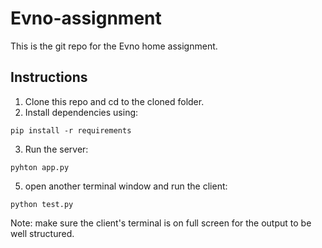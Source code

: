 # Evno-assignment
This is the git repo for the Evno home assignment.
## Instructions
1. Clone this repo and cd to the cloned folder.
2. Install dependencies using:
```
pip install -r requirements
```
3. Run the server:
```
pyhton app.py
```
5. open another terminal window and run the client:
```
python test.py
```
Note: make sure the client's terminal is on full screen for the output to be well structured.

